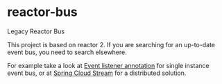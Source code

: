 # reactor-bus
Legacy Reactor Bus

This project is based on reactor 2. If you are searching for an up-to-date event bus, you need to search elsewhere.

For example take a look at [Event listener annotation](https://docs.spring.io/spring/docs/current/javadoc-api/org/springframework/context/event/EventListener.html) for single instance event bus, or at [Spring Cloud Stream](https://docs.spring.io/spring-cloud-stream/docs/Ditmars.RELEASE/reference/htmlsingle/) for a distributed solution.

